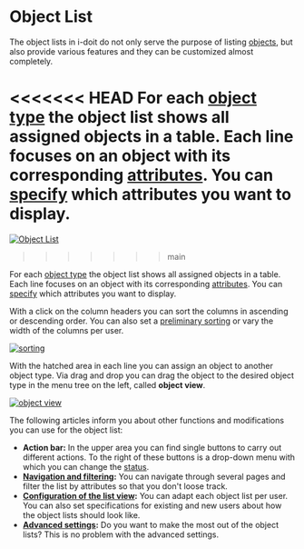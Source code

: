 # Object List

The object lists in i-doit do not only serve the purpose of listing [objects](./index.md), but also provide various features and they can be customized almost completely.

<<<<<<< HEAD
For each [object type](../../basics/structure-of-the-it-documentation.md) the object list shows all assigned objects in a table. Each line focuses on an object with its corresponding [attributes](../../basics/structure-of-the-it-documentation.md). You can [specify](/display/en/Configuration+of+the+List+View) which attributes you want to display.
=======
[![Object List](../../assets/images/en/basics/object-list/1-ol.png)](../../assets/images/en/basics/object-list/1-ol.png)
>>>>>>> main

For each [object type](../structure-of-the-it-documentation.md) the object list shows all assigned objects in a table. Each line focuses on an object with its corresponding [attributes](../structure-of-the-it-documentation.md). You can [specify](./configuration-of-the-list-view.md) which attributes you want to display.

With a click on the column headers you can sort the columns in ascending or descending order. You can also set a [preliminary sorting](./configuration-of-the-list-view.md) or vary the width of the columns per user.

[![sorting](../../assets/images/en/basics/object-list/2-ol.gif)](../../assets/images/en/basics/object-list/2-ol.gif)

With the hatched area in each line you can assign an object to another object type. Via drag and drop you can drag the object to the desired object type in the menu tree on the left, called **object view**.

[![object view](../../assets/images/en/basics/object-list/3-ol.gif)](../../assets/images/en/basics/object-list/3-ol.gif)

The following articles inform you about other functions and modifications you can use for the object list:

*   **Action bar:** In the upper area you can find single buttons to carry out different actions. To the right of these buttons is a drop-down menu with which you can change the [status](../structure-of-the-it-documentation.md).
*   **[Navigation and filtering](./navigation-and-filtering.md):** You can navigate through several pages and filter the list by attributes so that you don't loose track.
*   **[Configuration of the list view](./configuration-of-the-list-view.md):** You can adapt each object list per user. You can also set specifications for existing and new users about how the object lists should look like.
*   **[Advanced settings](./advanced-settings.md):** Do you want to make the most out of the object lists? This is no problem with the advanced settings.